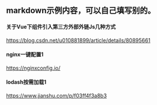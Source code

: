 ## markdown示例内容，可以自己填写别的。

#### 关于Vue下组件引入第三方外部外链Js几种方式
https://blog.csdn.net/u010881899/article/details/80895661

#### nginx一键配置1
https://nginxconfig.io/

#### lodash按需加载1
https://www.jianshu.com/p/f03ff4f3a8b3
